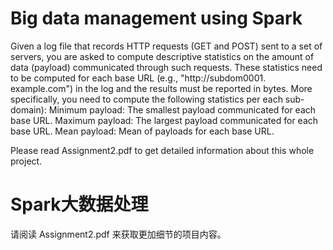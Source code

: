 # Big data management using Spark

Given a log file that records HTTP requests (GET and POST) sent to a set of servers, you are asked to compute descriptive statistics on the amount of data (payload) communicated through such requests. These statistics need to be computed for each base URL (e.g., "http://subdom0001. example.com") in the log and the results must be reported in bytes. More specifically, you need to compute the following statistics per each sub-domain):
Minimum payload: The smallest payload communicated for each base URL. Maximum payload: The largest payload communicated for each base URL.
Mean payload: Mean of payloads for each base URL.

Please read Assignment2.pdf to get detailed information about this whole project.

# Spark大数据处理

请阅读 Assignment2.pdf 来获取更加细节的项目内容。
